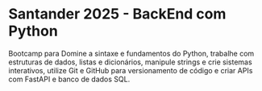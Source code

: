 # Santander 2025 - BackEnd com Python

Bootcamp para Domine a sintaxe e fundamentos do Python, trabalhe com estruturas de dados, listas e dicionários, manipule strings e crie sistemas interativos, utilize Git e GitHub para versionamento de código e criar APIs com FastAPI e banco de dados SQL.
